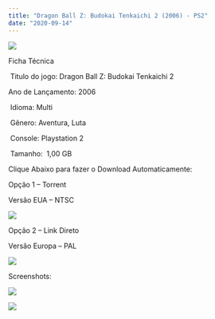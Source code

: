 ```yaml
---
title: "Dragon Ball Z: Budokai Tenkaichi 2 (2006) - PS2"
date: "2020-09-14"
---
```


[![](https://1.bp.blogspot.com/-rQ6JfKj3DH4/X17BYggQdgI/AAAAAAAAPGM/5hVyAHNFleYj2zXJEuWhDHd4-_fJaqvogCLcBGAsYHQ/s320/DBZ_BT2.jpg)](https://1.bp.blogspot.com/-rQ6JfKj3DH4/X17BYggQdgI/AAAAAAAAPGM/5hVyAHNFleYj2zXJEuWhDHd4-_fJaqvogCLcBGAsYHQ/s353/DBZ_BT2.jpg)

Ficha Técnica

 Titulo do jogo: Dragon Ball Z: Budokai Tenkaichi 2

Ano de Lançamento: 2006

 Idioma: Multi

 Gênero: Aventura, Luta

 Console: Playstation 2

 Tamanho:  1,00 GB

Clique Abaixo para fazer o Download Automaticamente:

Opção 1 – Torrent

Versão EUA – NTSC

[![](https://1.bp.blogspot.com/-gM_bieM_Xmg/X11OuuXJ_iI/AAAAAAAAO6I/YZCF0qruSJgINabjGnzop1wom3zhhl8BgCLcBGAsYHQ/s0/LETRA{40dcdfd0a3f176073d713beaee4fcd56db243ec708877a2e730ba987ecd6f1ab}2BPS2.png)](https://zee.gl/sk9gKP)

Opção 2 – Link Direto

Versão Europa – PAL

[![](https://1.bp.blogspot.com/-1h0psgcwSIc/X12Z4_-XFGI/AAAAAAAAO8I/Mc5GWgomPvky4bANZ291sPzxVFKXG0hcQCLcBGAsYHQ/s0/LINK.png)](https://zee.gl/8dP5)

Screenshots:

[![](https://1.bp.blogspot.com/-hv1BwyDKYzg/X17Ba_Ipt2I/AAAAAAAAPGU/G-XkROCCRZsqc63LnS7cPNdCf-dYYlPNwCLcBGAsYHQ/w500-h375/dbz-budokai-tenkaichi-2-a.jpg)](https://1.bp.blogspot.com/-hv1BwyDKYzg/X17Ba_Ipt2I/AAAAAAAAPGU/G-XkROCCRZsqc63LnS7cPNdCf-dYYlPNwCLcBGAsYHQ/s1280/dbz-budokai-tenkaichi-2-a.jpg)

[![](https://1.bp.blogspot.com/-vI5Zxzv7dWk/X17BZK6kAKI/AAAAAAAAPGQ/lW571hg3kggyrnjSVnNTEF1z2f7ELi1LQCLcBGAsYHQ/w500-h281/maxresdefault.jpg)](https://1.bp.blogspot.com/-vI5Zxzv7dWk/X17BZK6kAKI/AAAAAAAAPGQ/lW571hg3kggyrnjSVnNTEF1z2f7ELi1LQCLcBGAsYHQ/s1280/maxresdefault.jpg)
